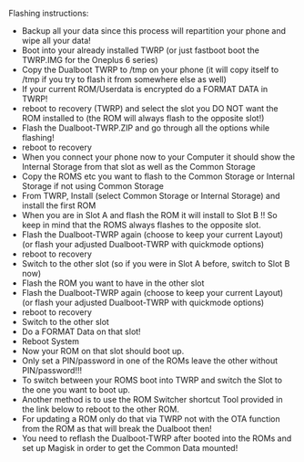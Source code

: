
Flashing instructions:
* Backup all your data since this process will repartition your phone and wipe all your data!
* Boot into your already installed TWRP (or just fastboot boot the TWRP.IMG for the Oneplus 6 series)
* Copy the Dualboot TWRP to /tmp on your phone (it will copy itself to /tmp if you try to flash it from somewhere else as well)
* If your current ROM/Userdata is encrypted do a FORMAT DATA in TWRP!
* reboot to recovery (TWRP) and select the slot you DO NOT want the ROM installed to (the ROM will always flash to the opposite slot!)
* Flash the Dualboot-TWRP.ZIP and go through all the options while flashing!
* reboot to recovery
* When you connect your phone now to your Computer it should show the Internal Storage from that slot as well as the Common Storage
* Copy the ROMS etc you want to flash to the Common Storage or Internal Storage if not using Common Storage
* From TWRP, Install (select Common Storage or Internal Storage) and install the first ROM
* When you are in Slot A and flash the ROM it will install to Slot B !!
  So keep in mind that the ROMS always flashes to the opposite slot.
* Flash the Dualboot-TWRP again (choose to keep your current Layout) (or flash your adjusted Dualboot-TWRP with quickmode options)
* reboot to recovery
* Switch to the other slot (so if you were in Slot A before, switch to Slot B now)
* Flash the ROM you want to have in the other slot
* Flash the Dualboot-TWRP again (choose to keep your current Layout)  (or flash your adjusted Dualboot-TWRP with quickmode options)
* reboot to recovery
* Switch to the other slot
* Do a FORMAT Data on that slot!
* Reboot System
* Now your ROM on that slot should boot up.
* Only set a PIN/password in one of the ROMs leave the other without PIN/password!!!
* To switch between your ROMS boot into TWRP and switch the Slot to the one you want to boot up.
* Another method is to use the ROM Switcher shortcut Tool provided in the link below to reboot to the other ROM.
* For updating a ROM only do that via TWRP not with the OTA function from the ROM as that will break the Dualboot then!
* You need to reflash the Dualboot-TWRP after booted into the ROMs and set up Magisk in order to get the Common Data mounted!


